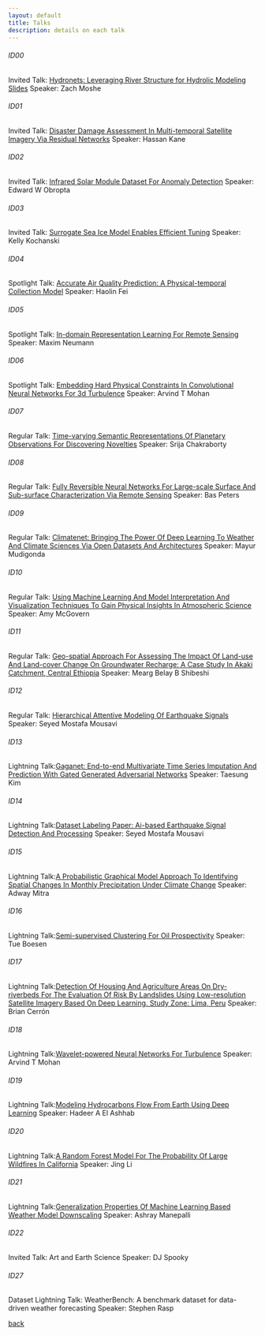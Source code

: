 ```yaml
---
layout: default
title: Talks
description: details on each talk
---
```


###### ID00
Invited Talk: [Hydronets: Leveraging River Structure for Hydrolic Modeling](http://ai4earthscience.github.io/iclr-2020-workshop/papers/ai4earth04.pdf)
[Slides](http://ai4earthscience.github.io/iclr-2020-workshop/papers/ai4earth04.pdf)
Speaker: Zach Moshe

###### ID01
Invited Talk: [Disaster Damage Assessment In Multi-temporal Satellite Imagery Via Residual Networks](http://ai4earthscience.github.io/iclr-2020-workshop/papers/ai4earth19.pdf)
Speaker: Hassan Kane

###### ID02
Invited Talk: [Infrared Solar Module Dataset For Anomaly Detection](http://ai4earthscience.github.io/iclr-2020-workshop/papers/ai4earth22.pdf)
Speaker: Edward W Obropta

###### ID03
Invited Talk: [Surrogate Sea Ice Model Enables Efficient Tuning](http://ai4earthscience.github.io/iclr-2020-workshop/papers/ai4earth26.pdf)
Speaker: Kelly Kochanski

###### ID04
Spotlight Talk: [Accurate Air Quality Prediction: A Physical-temporal Collection Model](http://ai4earthscience.github.io/iclr-2020-workshop/papers/ai4earth09.pdf)
Speaker: Haolin Fei

###### ID05
Spotlight Talk: [In-domain Representation Learning For Remote Sensing](http://ai4earthscience.github.io/iclr-2020-workshop/papers/ai4earth10.pdf)
Speaker: Maxim Neumann

###### ID06
Spotlight Talk: [Embedding Hard Physical Constraints In Convolutional Neural Networks For 3d Turbulence](http://ai4earthscience.github.io/iclr-2020-workshop/papers/ai4earth14.pdf)
Speaker: Arvind T Mohan

###### ID07
Regular Talk: [Time-varying Semantic Representations Of Planetary Observations For Discovering Novelties](http://ai4earthscience.github.io/iclr-2020-workshop/papers/ai4earth23.pdf)
Speaker: Srija Chakraborty

###### ID08
Regular Talk: [Fully Reversible Neural Networks For Large-scale Surface And Sub-surface Characterization Via Remote Sensing](http://ai4earthscience.github.io/iclr-2020-workshop/papers/ai4earth24.pdf)
Speaker: Bas Peters

###### ID09
Regular Talk: [Climatenet: Bringing The Power Of Deep Learning To Weather And Climate Sciences Via Open Datasets And Architectures](http://ai4earthscience.github.io/iclr-2020-workshop/papers/ai4earth21.pdf)
Speaker: Mayur Mudigonda

###### ID10
Regular Talk: [Using Machine Learning And Model Interpretation And Visualization Techniques To Gain Physical Insights In Atmospheric Science](http://ai4earthscience.github.io/iclr-2020-workshop/papers/ai4earth16.pdf)
Speaker: Amy McGovern

###### ID11
Regular Talk: [Geo-spatial Approach For Assessing The Impact Of Land-use And Land-cover Change On Groundwater Recharge: A Case Study In Akaki Catchment, Central Ethiopia](http://ai4earthscience.github.io/iclr-2020-workshop/papers/ai4earth05.pdf)
Speaker: Mearg Belay B Shibeshi

###### ID12
Regular Talk: [Hierarchical Attentive Modeling Of Earthquake Signals](http://ai4earthscience.github.io/iclr-2020-workshop/papers/ai4earth06.pdf)
Speaker: Seyed Mostafa Mousavi

###### ID13
Lightning Talk:[Gaganet: End-to-end Multivariate Time Series Imputation And Prediction With Gated Generated Adversarial Networks](http://ai4earthscience.github.io/iclr-2020-workshop/papers/ai4earth03.pdf)
Speaker: Taesung Kim

###### ID14
Lightning Talk:[Dataset Labeling Paper: Ai-based Earthquake Signal Detection And Processing](http://ai4earthscience.github.io/iclr-2020-workshop/papers/ai4earth07.pdf)
Speaker: Seyed Mostafa Mousavi

###### ID15
Lightning Talk:[A Probabilistic Graphical Model Approach To Identifying Spatial Changes In Monthly Precipitation Under Climate Change](http://ai4earthscience.github.io/iclr-2020-workshop/papers/ai4earth11.pdf)
Speaker: Adway Mitra

###### ID16
Lightning Talk:[Semi-supervised Clustering For Oil Prospectivity](http://ai4earthscience.github.io/iclr-2020-workshop/papers/ai4earth12.pdf)
Speaker: Tue Boesen 

###### ID17
Lightning Talk:[Detection Of Housing And Agriculture Areas On Dry-riverbeds For The Evaluation Of Risk By Landslides Using Low-resolution Satellite Imagery Based On Deep Learning. Study Zone: Lima, Peru](http://ai4earthscience.github.io/iclr-2020-workshop/papers/ai4earth13.pdf)
Speaker: Brian Cerrón

###### ID18
Lightning Talk:[Wavelet-powered Neural Networks For Turbulence](http://ai4earthscience.github.io/iclr-2020-workshop/papers/ai4earth15.pdf)
Speaker: Arvind T Mohan

###### ID19
Lightning Talk:[Modeling Hydrocarbons Flow From Earth Using Deep Learning](http://ai4earthscience.github.io/iclr-2020-workshop/papers/ai4earth17.pdf)
Speaker: Hadeer A El Ashhab

###### ID20
Lightning Talk:[A Random Forest Model For The Probability Of Large Wildfires In California](http://ai4earthscience.github.io/iclr-2020-workshop/papers/ai4earth20.pdf)
Speaker: Jing Li

###### ID21
Lightning Talk:[Generalization Properties Of Machine Learning Based Weather Model Downscaling](http://ai4earthscience.github.io/iclr-2020-workshop/papers/ai4earth25.pdf)
Speaker: Ashray Manepalli

###### ID22
Invited Talk: Art and Earth Science
Speaker: DJ Spooky

###### ID27
Dataset Lightning Talk: WeatherBench: A benchmark dataset for data-driven weather forecasting
Speaker: Stephen Rasp

[back](./)

